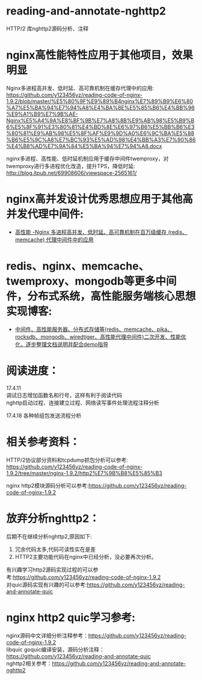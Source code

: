 # reading-and-annotate-nghttp2
HTTP/2 库nghttp2源码分析、注释  
  
nginx高性能特性应用于其他项目，效果明显  
===================================    
Nginx多进程高并发、低时延、高可靠机制在缓存代理中的应用: 
https://github.com/y123456yz/reading-code-of-nginx-1.9.2/blob/master/%E5%80%9F%E9%89%B4nginx%E7%89%B9%E6%80%A7%E5%BA%94%E7%94%A8%E4%BA%8E%E5%85%B6%E4%BB%96%E9%A1%B9%E7%9B%AE-Nginx%E5%A4%9A%E8%BF%9B%E7%A8%8B%E9%AB%98%E5%B9%B6%E5%8F%91%E3%80%81%E4%BD%8E%E6%97%B6%E5%BB%B6%E3%80%81%E9%AB%98%E5%8F%AF%E9%9D%A0%E6%9C%BA%E5%88%B6%E5%9C%A8%E7%BC%93%E5%AD%98%E4%BB%A3%E7%90%86%E4%B8%AD%E7%9A%84%E5%BA%94%E7%94%A8.docx  
   
nginx多进程、高性能、低时延机制应用于缓存中间件twemproxy，对twemproxy进行多进程优化改造，提升TPS，降低时延:    
http://blog.itpub.net/69908606/viewspace-2565161/


nginx高并发设计优秀思想应用于其他高并发代理中间件:   
===================================   
  * [高性能 -Nginx 多进程高并发、低时延、高可靠机制在百万级缓存 (redis、memcache) 代理中间件中的应用](https://xie.infoq.cn/article/2ee961483c66a146709e7e861)  

redis、nginx、memcache、twemproxy、mongodb等更多中间件，分布式系统，高性能服务端核心思想实现博客:   
===================================   
  * [中间件、高性能服务器、分布式存储等(redis、memcache、pika、rocksdb、mongodb、wiredtiger、高性能代理中间件)二次开发、性能优化，逐步整理文档说明并配合demo指导](https://github.com/y123456yz/middleware_development_learning)    
 

阅读进度：
===================================
17.4.11    
    调试日志增加函数名和行号，这样有利于阅读代码  
    nghttp启动过程、连接建立过程、网络读写事件处理流程注释分析  
  	
17.4.18
    各种帧组包发送流程分析  	
  	
  	
  	
相关参考资料：
===================================    
HTTP/2协议部分资料和tcpdump抓包分析可以参考:    
https://github.com/y123456yz/reading-code-of-nginx-1.9.2/tree/master/nginx-1.9.2/http2%E7%9B%B8%E5%85%B3     
  
nginx http2模块源码分析可以参考:https://github.com/y123456yz/reading-code-of-nginx-1.9.2    




放弃分析nghttp2：  
===================================  
后期不在继续分析nghttp2,原因如下:  
1. 冗余代码太多,代码可读性实在是差  
2. HTTP2主要功能代码在nginx中已经分析，没必要再次分析。

有兴趣学习http2源码实现过程的可以参考:https://github.com/y123456yz/reading-code-of-nginx-1.9.2       
对quic源码实现有兴趣的可以参考:https://github.com/y123456yz/reading-and-annotate-quic   

   

nginx http2 quic学习参考:      
===================================    
nginx源码中文详细分析注释参考：https://github.com/y123456yz/reading-code-of-nginx-1.9.2    
libquic goquic编译安装，源码分析注释：https://github.com/y123456yz/reading-and-annotate-quic         
nghttp2相关参考：https://github.com/y123456yz/reading-and-annotate-nghttp2    
